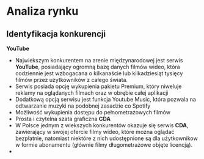 # Analiza rynku

## Identyfikacja konkurencji
**YouTube** <br>
* Najwiekszym konkurentem na arenie międzynarodowej jest serwis **YouTube**, posiadający ogromną bazę danych filmów wideo, która codziennie jest wzbogacana o kilkanaście lub kilkadziesiąt tysięcy filmów przez użytkowników z całego świata.
* Serwis posiada opcję wykupienia pakietu Premium, który niweluje reklamy na oglądanych filmach oraz w obrębie całej aplikacji
* Dodatkową opcją serwisu jest funkcja Youtube Music, która pozwala na odtwarzanie muzyki na podobnej zasadzie co Spotify
* Możliwość wykupienia dostępu do pełnometrażowych filmów
* Prosta i czytelna szata graficzna
**CDA** <br>
* W Polsce jednym z wiekszych konkurentów okazuje się serwis **CDA**, zawierający w swojej ofercie filmy wideo, które można oglądać bezpłatnie, natomiast niektóre z nich udostępnione są dla użytkownikow w formie abonamentu (głównie filmy długometrażowe objęte licencją).
* 
